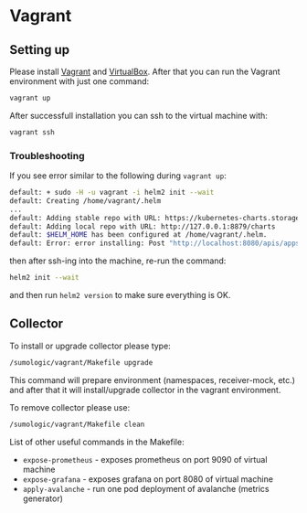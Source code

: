 # Vagrant

## Setting up

Please install [Vagrant](https://www.vagrantup.com/) and [VirtualBox](https://www.virtualbox.org/).
After that you can run the Vagrant environment with just one command:

```bash
vagrant up
```

After successfull installation you can ssh to the virtual machine with:

```bash
vagrant ssh
```

### Troubleshooting

If you see error similar to the following during `vagrant up`:

```bash
default: + sudo -H -u vagrant -i helm2 init --wait
default: Creating /home/vagrant/.helm
...
default: Adding stable repo with URL: https://kubernetes-charts.storage.googleapis.com
default: Adding local repo with URL: http://127.0.0.1:8879/charts
default: $HELM_HOME has been configured at /home/vagrant/.helm.
default: Error: error installing: Post "http://localhost:8080/apis/apps/v1/namespaces/kube-system/deployments": dial tcp 127.0.0.1:8080: connect: connection refused
```

then after ssh-ing into the machine, re-run the command:

```bash
helm2 init --wait
```

and then run `helm2 version` to make sure everything is OK.

## Collector

To install or upgrade collector please type:

```bash
/sumologic/vagrant/Makefile upgrade
```

This command will prepare environment (namespaces, receiver-mock, etc.)
and after that it will install/upgrade collector in the vagrant environment.

To remove collector please use:

```bash
/sumologic/vagrant/Makefile clean
```

List of other useful commands in the Makefile:

- `expose-prometheus` - exposes prometheus on port 9090 of virtual machine
- `expose-grafana` - exposes grafana on port 8080 of virtual machine
- `apply-avalanche` - run one pod deployment of avalanche (metrics generator)
